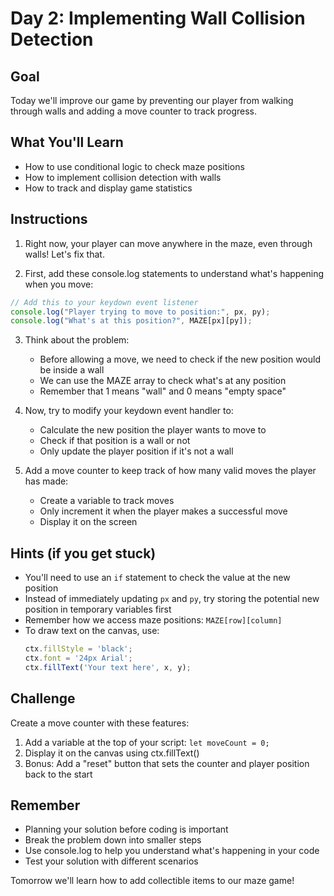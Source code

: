 # Day 2: Implementing Wall Collision Detection

## Goal
Today we'll improve our game by preventing our player from walking through walls and adding a move counter to track progress.

## What You'll Learn
- How to use conditional logic to check maze positions
- How to implement collision detection with walls
- How to track and display game statistics

## Instructions

1. Right now, your player can move anywhere in the maze, even through walls! Let's fix that.

2. First, add these console.log statements to understand what's happening when you move:
```javascript
// Add this to your keydown event listener
console.log("Player trying to move to position:", px, py);
console.log("What's at this position?", MAZE[px][py]);
```

3. Think about the problem:
   - Before allowing a move, we need to check if the new position would be inside a wall
   - We can use the MAZE array to check what's at any position
   - Remember that 1 means "wall" and 0 means "empty space"

4. Now, try to modify your keydown event handler to:
   - Calculate the new position the player wants to move to
   - Check if that position is a wall or not
   - Only update the player position if it's not a wall

5. Add a move counter to keep track of how many valid moves the player has made:
   - Create a variable to track moves
   - Only increment it when the player makes a successful move
   - Display it on the screen

## Hints (if you get stuck)

- You'll need to use an `if` statement to check the value at the new position
- Instead of immediately updating `px` and `py`, try storing the potential new position in temporary variables first
- Remember how we access maze positions: `MAZE[row][column]`
- To draw text on the canvas, use:
  ```javascript
  ctx.fillStyle = 'black';
  ctx.font = '24px Arial';
  ctx.fillText('Your text here', x, y);
  ```

## Challenge

Create a move counter with these features:
1. Add a variable at the top of your script: `let moveCount = 0;`
3. Display it on the canvas using ctx.fillText()
4. Bonus: Add a "reset" button that sets the counter and player position back to the start

## Remember
- Planning your solution before coding is important
- Break the problem down into smaller steps
- Use console.log to help you understand what's happening in your code
- Test your solution with different scenarios

Tomorrow we'll learn how to add collectible items to our maze game!​​​​​​​​​​​​​​​​